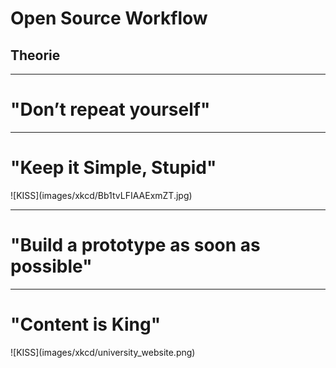 # Open Source Workflow
## Theorie

---
<!-- .slide: data-background="images/reactions/tumblr_inline_mmrb6wlC0g1qz4rgp.gif" data-state="inverted faded" -->

# "Don’t repeat yourself"

---
<!-- .slide: data-background="images/backgrounds/shutterstock_201625775_b.jpg" data-state="inverted" -->

# "Keep it Simple, Stupid"

<div class="width_img_wrapper_25">
  ![KISS](images/xkcd/Bb1tvLFIAAExmZT.jpg)
</div>

---
<!-- .slide: data-background="images/reactions/tumblr_inline_na61n7e6yw1raprkq.gif" data-state="inverted" -->

# "Build a prototype as soon as possible"

---
<!-- .slide: data-background="images/backgrounds/shutterstock_201625775_b.jpg" data-state="inverted" -->

# "Content is King"

<div class="width_img_wrapper_60">
  ![KISS](images/xkcd/university_website.png)
</div>